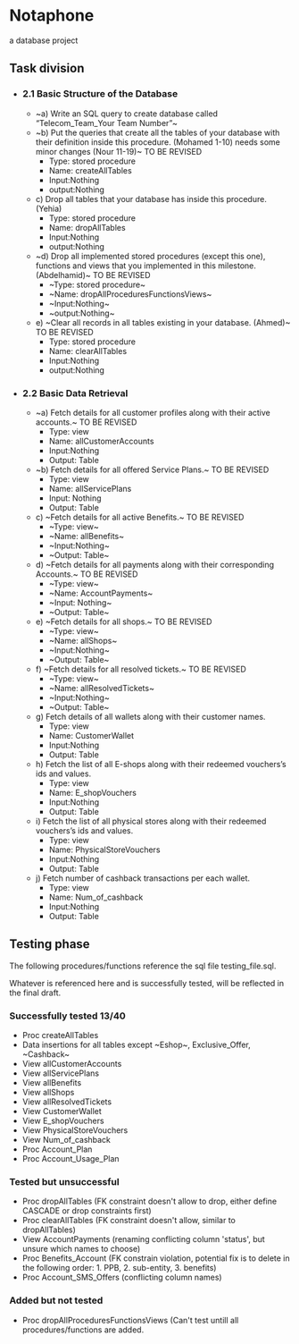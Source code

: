 # Notaphone

a database project

## Task division

- ### 2.1 Basic Structure of the Database

  - ~a) Write an SQL query to create database called “Telecom_Team_Your Team Number”~
  - ~b) Put the queries that create all the tables of your database with their definition inside this procedure.
    (Mohamed 1-10) needs some minor changes
    (Nour 11-19)~ TO BE REVISED
    - Type: stored procedure
    - Name: createAllTables
    - Input:Nothing
    - output:Nothing
  - c) Drop all tables that your database has inside this procedure. (Yehia)
    - Type: stored procedure
    - Name: dropAllTables
    - Input:Nothing
    - output:Nothing
  - ~d) Drop all implemented stored procedures (except this one), functions and views that you implemented in this milestone. (Abdelhamid)~ TO BE REVISED
    - ~Type: stored procedure~
    - ~Name: dropAllProceduresFunctionsViews~
    - ~Input:Nothing~
    - ~output:Nothing~
  - e) ~Clear all records in all tables existing in your database. (Ahmed)~ TO BE REVISED
    - Type: stored procedure
    - Name: clearAllTables
    - Input:Nothing
    - output:Nothing

- ### 2.2 Basic Data Retrieval
  - ~a) Fetch details for all customer profiles along with their active accounts.~ TO BE REVISED
    - Type: view
    - Name: allCustomerAccounts
    - Input:Nothing
    - Output: Table
  - ~b) Fetch details for all offered Service Plans.~ TO BE REVISED
    - Type: view
    - Name: allServicePlans
    - Input: Nothing
    - Output: Table
  - c) ~Fetch details for all active Benefits.~ TO BE REVISED
    - ~Type: view~
    - ~Name: allBenefits~
    - ~Input:Nothing~
    - ~Output: Table~
  - d) ~Fetch details for all payments along with their corresponding Accounts.~ TO BE REVISED
    - ~Type: view~
    - ~Name: AccountPayments~
    - ~Input: Nothing~
    - ~Output: Table~
  - e) ~Fetch details for all shops.~ TO BE REVISED
    - ~Type: view~
    - ~Name: allShops~
    - ~Input:Nothing~
    - ~Output: Table~
  - f) ~Fetch details for all resolved tickets.~ TO BE REVISED
    - ~Type: view~
    - ~Name: allResolvedTickets~
    - ~Input:Nothing~
    - ~Output: Table~
  - g) Fetch details of all wallets along with their customer names.
    - Type: view
    - Name: CustomerWallet
    - Input:Nothing
    - Output: Table
  - h) Fetch the list of all E-shops along with their redeemed vouchers’s ids and values.
    - Type: view
    - Name: E_shopVouchers
    - Input:Nothing
    - Output: Table
  - i) Fetch the list of all physical stores along with their redeemed vouchers’s ids and values.
    - Type: view
    - Name: PhysicalStoreVouchers
    - Input:Nothing
    - Output: Table
  - j) Fetch number of cashback transactions per each wallet.
    - Type: view
    - Name: Num_of_cashback
    - Input:Nothing
    - Output: Table

## Testing phase

The following procedures/functions reference the sql file testing_file.sql.

Whatever is referenced here and is successfully tested, will be reflected
in the final draft.

### Successfully tested 13/40

- Proc createAllTables
- Data insertions for all tables except ~Eshop~, Exclusive_Offer, ~Cashback~
- View allCustomerAccounts
- View allServicePlans
- View allBenefits
- View allShops
- View allResolvedTickets
- View CustomerWallet
- View E_shopVouchers
- View PhysicalStoreVouchers
- View Num_of_cashback
- Proc Account_Plan
- Proc Account_Usage_Plan

### Tested but unsuccessful

- Proc dropAllTables (FK constraint doesn't allow to drop, either define
    CASCADE or drop constraints first)
- Proc clearAllTables (FK constraint doesn't allow, similar to dropAllTables)
- View AccountPayments (renaming conflicting column 'status', but unsure which
    names to choose)
- Proc Benefits_Account (FK constrain violation, potential fix is to delete
  in the following order: 1. PPB, 2. sub-entity, 3. benefits)
- Proc Account_SMS_Offers (conflicting column names)

### Added but not tested

- Proc dropAllProceduresFunctionsViews (Can't test untill all
    procedures/functions are added.
